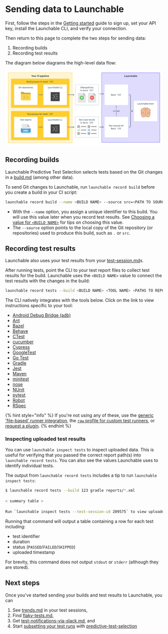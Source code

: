 # Sending data to Launchable

First, follow the steps in the [Getting started](../getting-started/) guide to sign up, set your API key, install the Launchable CLI, and verify your connection.

Then return to this page to complete the two steps for sending data:

1. Recording builds
2. Recording test results

The diagram below diagrams the high-level data flow:

![](../../.gitbook/assets/sending-data-diagram.png)

## Recording builds

Launchable Predictive Test Selection selects tests based on the Git changes in a [build.md](../concepts/build.md "mention") (among other data).

To send Git changes to Launchable, run `launchable record build` before you create a build in your CI script:

```bash
launchable record build --name <BUILD NAME> --source src=<PATH TO SOURCE>
```

* With the `--name` option, you assign a unique identifier to this build. You will use this value later when you record test results. See [Choosing a value for `<BUILD NAME>`](choosing-a-value-for-build-name.md) for tips on choosing this value.
* The `--source` option points to the local copy of the Git repository (or repositories) used to produce this build, such as `.` or `src`.

## Recording test results

Launchable also uses your test results from your [test-session.md](../concepts/test-session.md "mention")s.

After running tests, point the CLI to your test report files to collect test results for the build. Launchable uses the `<BUILD NAME>` value to connect the test results with the changes in the build:

```bash
launchable record tests --build <BUILD NAME> <TOOL NAME> <PATHS TO REPORT FILES>
```

The CLI natively integrates with the tools below. Click on the link to view instructions specific to your tool:

* [Android Debug Bridge (adb)](../resources/integrations/adb.md)
* [Ant](../resources/integrations/ant.md#recording-test-results)
* [Bazel](../resources/integrations/bazel.md#recording-test-results)
* [Behave](../resources/integrations/behave.md#recording-test-results)
* [CTest](../resources/integrations/ctest.md#recording-test-results)
* [cucumber](../resources/integrations/cucumber.md#recording-test-results)
* [Cypress](../resources/integrations/cypress.md#recording-test-results)
* [GoogleTest](../resources/integrations/googletest.md#recording-test-results)
* [Go Test](../resources/integrations/go-test.md#recording-test-results)
* [Gradle](../resources/integrations/gradle.md#recording-test-results)
* [Jest](../resources/integrations/jest.md#recording-test-results)
* [Maven](../resources/integrations/maven.md#recording-test-results)
* [minitest](../resources/integrations/minitest.md#recording-test-results)
* [nose](../resources/integrations/nose.md#recording-test-results)
* [NUnit](../resources/integrations/nunit.md#recording-test-results)
* [pytest](../resources/integrations/pytest.md#recording-test-results-pytest-plugin)
* [Robot](../resources/integrations/robot.md#recording-test-results)
* [RSpec](../resources/integrations/rspec.md#recording-test-results)

{% hint style="info" %}
If you're not using any of these, use the [generic 'file-based' runner integration](using-the-generic-file-based-runner-integration.md), the [`raw` profile for custom test runners](../resources/integrations/raw.md), or [request a plugin](mailto:support@launchableinc.com?subject=Request%20a%20plugin).
{% endhint %}

### Inspecting uploaded test results

You can use `launchable inspect tests` to inspect uploaded data. This is useful for verifying that you passed the correct report path(s) into `launchable record tests`. You can also see the values Launchable uses to identify individual tests.

The output from `launchable record tests` includes a tip to run `launchable inspect tests`:

```bash
$ launchable record tests --build 123 gradle reports/*.xml

< summary table >

Run `launchable inspect tests --test-session-id 209575` to view uploaded test results
```

Running that command will output a table containing a row for each test including:

* test identifier
* duration
* status (`PASSED`/`FAILED`/`SKIPPED`)
* uploaded timestamp

For brevity, this command does not output `stdout` or `stderr` (although they are stored).

## Next steps

Once you've started sending your builds and test results to Launchable, you can

1. See [trends.md](../features/insights/trends.md "mention") in your test sessions,
2. Find [flaky-tests.md](../features/insights/flaky-tests.md "mention"),
3. Get [test-notifications-via-slack.md](../features/test-notifications-via-slack.md "mention"), and
4. Start [subsetting your test runs](../features/predictive-test-selection/subsetting-your-test-runs.md) with [predictive-test-selection](../features/predictive-test-selection/ "mention")
